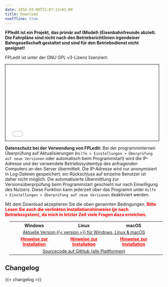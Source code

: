```yaml
---
date: 2016-03-08T21:07:13+01:00
title: Download
nooffline: true
---
```


**FPledit ist ein Projekt, das primär auf (Modell-)Eisenbahnfreunde abzielt. Die Fahrpläne sind nicht nach den Betriebsrichtlinien irgendeiner Bahngesellschaft gestaltet und sind für den Betriebsdienst nicht geeignet!**

FPLedit ist unter der GNU GPL v3-Lizenz lizenziert:

<iframe src="/files/gplv3.html" style="width:100%; border:1px solid black; height:250px;"></iframe>

**Datenschutz bei der Verwendung von FPLedit:** Bei der programminternen Überprüfung auf Aktualisierungen (`Hilfe > Einstellungen > Überprüfung auf neue Versionen` oder automatisch beim Programmstart) wird die IP-Adresse und der verwendete Betriebssystemtyp des anfragenden Computers an den Server übermittelt. Die IP-Adresse wird nur anonymisiert in Log-Dateien gespeichert; ein Rückschluss auf einzelne Benutzer ist daher nicht möglich. Die automatisierte Übermittlung zur Versionsüberprpüfung beim Programmstart geschieht nur nach Einwilligung des Nutzers. Diese Funktion kann jederzeit über das Programm unter `Hilfe > Einstellungen > Überprüfung auf neue Versionen` deaktiviert werden.

Mit dem Download akzeptieren Sie die oben genannten Bedingungen. <span style="color:red;font-weight:bold;">Bitte Lesen Sie auch die verlinkten Installationshinweise (je nach Betriebssystem), da mich in letzter Zeit viele Fragen dazu erreichen.</span>

<style>
table.download-table {
    display: table;
    font-size: 1em;
    margin: 1em;
    box-sizing: border-box;
}
.download-table td, table.download-table th {
    width: 33.3%;
    text-align: center;
}
.download-table .install-notes {
    font-weight: bold;
    color: red;
}
</style>

<table class="download-table">
    <tr>
        <th>Windows</th>
        <th>Linux</th>
        <th>macOS</th>
    </tr>
    <tr>
        <td colspan="3">
            <a href="/files/fpledit-{{< version >}}.zip" class="downloadbtn"><i class="icon icon-download"></i> Aktuelle Version {{< version >}} für Windows, Linux &amp; macOS</a>
        </td>
        <!--<td>
            <a href="/files/fpledit-{{< version >}}.zip" class="downloadbtn"><i class="icon icon-download"></i> Aktuelle Version {{< version >}} für macOS</a>
        </td>-->
    </tr>
    <tr>
        <td><a class="install-notes" href="install-windows/">Hinweise zur Installation</a></td>
        <td><a class="install-notes" href="install-linux/">Hinweise zur Installation</a></td>
        <td><a class="install-notes" href="install-macos/">Hinweise zur Installation</a></td>
    </tr>
    <tr>
        <td colspan="3">
            <a href="https://github.com/FPLedit/FPLedit/releases">Sourcecode auf GitHub (alle Plattformen)</a>
        <td>
    </tr>
</table>

## Changelog

{{< changelog >}}
